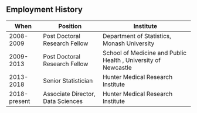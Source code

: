 ## Employment History

   When       | Position | Institute 
  ------------|----------|----------
  2008-2009 | Post Doctoral Research Fellow |  Department of Statistics,  Monash University
  2009-2013 | Post Doctoral Research Fellow | School of Medicine and Public Health , University of Newcastle
  2013-2018 | Senior Statistician | Hunter Medical Research Institute
  2018-present     | Associate Director, Data Sciences | Hunter Medical Research Institute 
 
